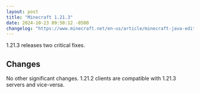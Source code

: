 ```yaml
---
layout: post
title: "Minecraft 1.21.3"
date: 2024-10-23 09:50:12 -0500
changelog: "https://www.minecraft.net/en-us/article/minecraft-java-edition-1-21-3"
---
```


1.21.3 releases two critical fixes.

## Changes

No other significant changes. 1.21.2 clients are compatible with 1.21.3 servers and vice-versa.

